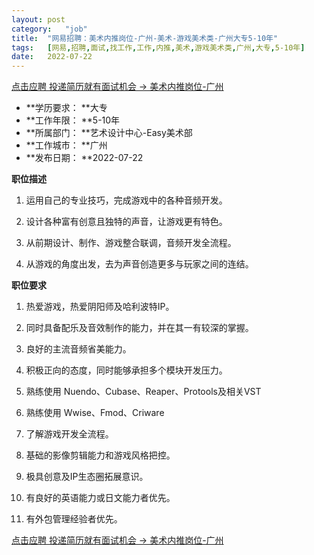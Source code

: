 ```yaml
---
layout:	post
category:	"job"
title:	"网易招聘：美术内推岗位-广州-美术-游戏美术类-广州大专5-10年"
tags:	[网易,招聘,面试,找工作,工作,内推,美术,游戏美术类,广州,大专,5-10年]
date:	2022-07-22
---
```


[点击应聘 投递简历就有面试机会 ->  美术内推岗位-广州](http://mobile.bole.netease.com/bole/boleDetail?id=36607&employeeId=346f03c3cda5f04c&key=all)



- **学历要求： **大专
- **工作年限： **5-10年
- **所属部门： **艺术设计中心-Easy美术部
- **工作城市： **广州
- **发布日期： **2022-07-22



**职位描述**

1. 运用自己的专业技巧，完成游戏中的各种音频开发。

2. 设计各种富有创意且独特的声音，让游戏更有特色。

3. 从前期设计、制作、游戏整合联调，音频开发全流程。

4. 从游戏的角度出发，去为声音创造更多与玩家之间的连结。



**职位要求**

1. 热爱游戏，热爱阴阳师及哈利波特IP。

2. 同时具备配乐及音效制作的能力，并在其一有较深的掌握。

3. 良好的主流音频省美能力。

4. 积极正向的态度，同时能够承担多个模块开发压力。

5. 熟练使用 Nuendo、Cubase、Reaper、Protools及相关VST

6. 熟练使用 Wwise、Fmod、Criware

7. 了解游戏开发全流程。

8. 基础的影像剪辑能力和游戏风格把控。

9. 极具创意及IP生态圈拓展意识。

10. 有良好的英语能力或日文能力者优先。

11. 有外包管理经验者优先。



[点击应聘 投递简历就有面试机会 ->  美术内推岗位-广州](http://mobile.bole.netease.com/bole/boleDetail?id=36607&employeeId=346f03c3cda5f04c&key=all)